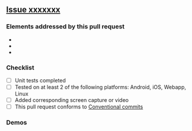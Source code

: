 ## [Issue xxxxxxx](https://github.com/amwebexpert/guess_the_text/issues/xxxxxxx)

### Elements addressed by this pull request

- 
- 
- 

### Checklist

- [ ] Unit tests completed
- [ ] Tested on at least 2 of the following platforms: Android, iOS, Webapp, Linux
- [ ] Added corresponding screen capture or video
- [ ] This pull request conforms to [Conventional commits](https://www.conventionalcommits.org/en/v1.0.0/#summary)

### Demos

